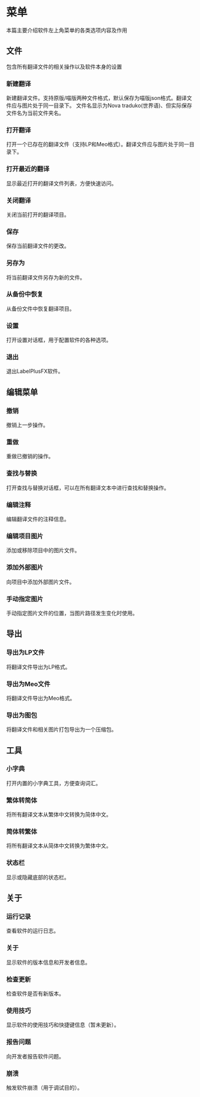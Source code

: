 # 菜单

本篇主要介绍软件左上角菜单的各类选项内容及作用

## 文件

包含所有翻译文件的相关操作以及软件本身的设置

### 新建翻译

新建翻译文件。支持原版/喵版两种文件格式，默认保存为喵版json格式。翻译文件应与图片处于同一目录下。
文件名显示为Nova traduko(世界语)、但实际保存文件名为当前文件夹名。

### 打开翻译

打开一个已存在的翻译文件（支持LP和Meo格式）。翻译文件应与图片处于同一目录下。

### 打开最近的翻译

显示最近打开的翻译文件列表，方便快速访问。

### 关闭翻译

关闭当前打开的翻译项目。

### 保存

保存当前翻译文件的更改。

### 另存为

将当前翻译文件另存为新的文件。

### 从备份中恢复

从备份文件中恢复翻译项目。

### 设置

打开设置对话框，用于配置软件的各种选项。

### 退出

退出LabelPlusFX软件。

## 编辑菜单

### 撤销

撤销上一步操作。

### 重做

重做已撤销的操作。

### 查找与替换

打开查找与替换对话框，可以在所有翻译文本中进行查找和替换操作。

### 编辑注释

编辑翻译文件的注释信息。

### 编辑项目图片

添加或移除项目中的图片文件。

### 添加外部图片

向项目中添加外部图片文件。

### 手动指定图片

手动指定图片文件的位置，当图片路径发生变化时使用。

## 导出

### 导出为LP文件

将翻译文件导出为LP格式。

### 导出为Meo文件

将翻译文件导出为Meo格式。

### 导出为图包

将翻译文件和相关图片打包导出为一个压缩包。

## 工具

### 小字典

打开内置的小字典工具，方便查询词汇。

### 繁体转简体

将所有翻译文本从繁体中文转换为简体中文。

### 简体转繁体

将所有翻译文本从简体中文转换为繁体中文。

### 状态栏

显示或隐藏底部的状态栏。

## 关于

### 运行记录

查看软件的运行日志。

### 关于

显示软件的版本信息和开发者信息。

### 检查更新

检查软件是否有新版本。

### 使用技巧

显示软件的使用技巧和快捷键信息（暂未更新）。

### 报告问题

向开发者报告软件问题。

### 崩溃

触发软件崩溃（用于调试目的）。


